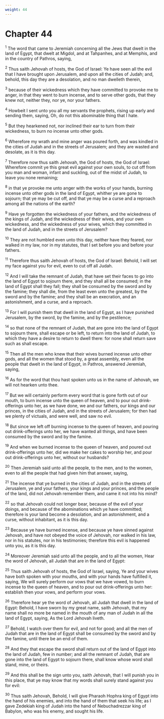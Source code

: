 ```yaml
---
weight: 44
---
```


# Chapter 44

<sup>1</sup> The word that came to Jeremiah concerning all the Jews that dwelt in the land of Egypt, that dwelt at Migdol, and at Tahpanhes, and at Memphis, and in the country of Pathros, saying, 

<sup>2</sup> Thus saith Jehovah of hosts, the God of Israel: Ye have seen all the evil that I have brought upon Jerusalem, and upon all the cities of Judah; and, behold, this day they are a desolation, and no man dwelleth therein, 

<sup>3</sup> because of their wickedness which they have committed to provoke me to anger, in that they went to burn incense, and to serve other gods, that they knew not, neither they, nor ye, nor your fathers. 

<sup>4</sup> Howbeit I sent unto you all my servants the prophets, rising up early and sending them, saying, Oh, do not this abominable thing that I hate. 

<sup>5</sup> But they hearkened not, nor inclined their ear to turn from their wickedness, to burn no incense unto other gods. 

<sup>6</sup> Wherefore my wrath and mine anger was poured forth, and was kindled in the cities of Judah and in the streets of Jerusalem; and they are wasted and desolate, as it is this day. 

<sup>7</sup> Therefore now thus saith Jehovah, the God of hosts, the God of Israel: Wherefore commit ye this great evil against your own souls, to cut off from you man and woman, infant and suckling, out of the midst of Judah, to leave you none remaining; 

<sup>8</sup> in that ye provoke me unto anger with the works of your hands, burning incense unto other gods in the land of Egypt, whither ye are gone to sojourn; that ye may be cut off, and that ye may be a curse and a reproach among all the nations of the earth? 

<sup>9</sup> Have ye forgotten the wickedness of your fathers, and the wickedness of the kings of Judah, and the wickedness of their wives, and your own wickedness, and the wickedness of your wives, which they committed in the land of Judah, and in the streets of Jerusalem? 

<sup>10</sup> They are not humbled even unto this day, neither have they feared, nor walked in my law, nor in my statutes, that I set before you and before your fathers. 

<sup>11</sup> Therefore thus saith Jehovah of hosts, the God of Israel: Behold, I will set my face against you for evil, even to cut off all Judah. 

<sup>12</sup> And I will take the remnant of Judah, that have set their faces to go into the land of Egypt to sojourn there, and they shall all be consumed; in the land of Egypt shall they fall; they shall be consumed by the sword and by the famine; they shall die, from the least even unto the greatest, by the sword and by the famine; and they shall be an execration, and an astonishment, and a curse, and a reproach. 

<sup>13</sup> For I will punish them that dwell in the land of Egypt, as I have punished Jerusalem, by the sword, by the famine, and by the pestilence; 

<sup>14</sup> so that none of the remnant of Judah, that are gone into the land of Egypt to sojourn there, shall escape or be left, to return into the land of Judah, to which they have a desire to return to dwell there: for none shall return save such as shall escape. 

<sup>15</sup> Then all the men who knew that their wives burned incense unto other gods, and all the women that stood by, a great assembly, even all the people that dwelt in the land of Egypt, in Pathros, answered Jeremiah, saying, 

<sup>16</sup> As for the word that thou hast spoken unto us in the name of Jehovah, we will not hearken unto thee. 

<sup>17</sup> But we will certainly perform every word that is gone forth out of our mouth, to burn incense unto the queen of heaven, and to pour out drink-offerings unto her, as we have done, we and our fathers, our kings and our princes, in the cities of Judah, and in the streets of Jerusalem; for then had we plenty of victuals, and were well, and saw no evil. 

<sup>18</sup> But since we left off burning incense to the queen of heaven, and pouring out drink-offerings unto her, we have wanted all things, and have been consumed by the sword and by the famine. 

<sup>19</sup> And when we burned incense to the queen of heaven, and poured out drink-offerings unto her, did we make her cakes to worship her, and pour out drink-offerings unto her, without our husbands? 

<sup>20</sup> Then Jeremiah said unto all the people, to the men, and to the women, even to all the people that had given him that answer, saying, 

<sup>21</sup> The incense that ye burned in the cities of Judah, and in the streets of Jerusalem, ye and your fathers, your kings and your princes, and the people of the land, did not Jehovah remember them, and came it not into his mind? 

<sup>22</sup> so that Jehovah could not longer bear, because of the evil of your doings, and because of the abominations which ye have committed; therefore is your land become a desolation, and an astonishment, and a curse, without inhabitant, as it is this day. 

<sup>23</sup> Because ye have burned incense, and because ye have sinned against Jehovah, and have not obeyed the voice of Jehovah, nor walked in his law, nor in his statutes, nor in his testimonies; therefore this evil is happened unto you, as it is this day. 

<sup>24</sup> Moreover Jeremiah said unto all the people, and to all the women, Hear the word of Jehovah, all Judah that are in the land of Egypt: 

<sup>25</sup> Thus saith Jehovah of hosts, the God of Israel, saying, Ye and your wives have both spoken with your mouths, and with your hands have fulfilled it, saying, We will surely perform our vows that we have vowed, to burn incense to the queen of heaven, and to pour out drink-offerings unto her: establish then your vows, and perform your vows. 

<sup>26</sup> Therefore hear ye the word of Jehovah, all Judah that dwell in the land of Egypt: Behold, I have sworn by my great name, saith Jehovah, that my name shall no more be named in the mouth of any man of Judah in all the land of Egypt, saying, As the Lord Jehovah liveth. 

<sup>27</sup> Behold, I watch over them for evil, and not for good; and all the men of Judah that are in the land of Egypt shall be consumed by the sword and by the famine, until there be an end of them. 

<sup>28</sup> And they that escape the sword shall return out of the land of Egypt into the land of Judah, few in number; and all the remnant of Judah, that are gone into the land of Egypt to sojourn there, shall know whose word shall stand, mine, or theirs. 

<sup>29</sup> And this shall be the sign unto you, saith Jehovah, that I will punish you in this place, that ye may know that my words shall surely stand against you for evil: 

<sup>30</sup> Thus saith Jehovah, Behold, I will give Pharaoh Hophra king of Egypt into the hand of his enemies, and into the hand of them that seek his life; as I gave Zedekiah king of Judah into the hand of Nebuchadrezzar king of Babylon, who was his enemy, and sought his life. 


